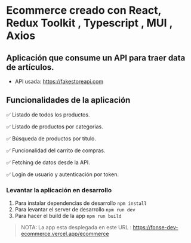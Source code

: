 # Ecommerce creado con React, Redux Toolkit , Typescript , MUI , Axios

## Aplicación que consume un API para traer data de artículos.
- API usada: https://fakestoreapi.com


## Funcionalidades de la aplicación

✅ Listado de todos los productos.

✅ Listado de productos por categorias.

✅ Búsqueda de productos por título.

✅ Funcionalidad del carrito de compras.

✅ Fetching de datos desde la API.

✅ Login de usuario y autenticación por token.

### Levantar la aplicación en desarrollo

1. Para instalar dependencias de desarrollo ```npm install```
2. Para levantar el server de desarrollo ```npm run dev```
3. Para hacer el build de la app ```npm run build``` 

> NOTA: La app esta desplegada en este URL : https://fonse-dev-ecommerce.vercel.app/ecommerce